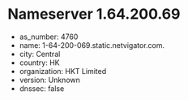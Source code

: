 # Nameserver 1.64.200.69

* as_number: 4760
* name: 1-64-200-069.static.netvigator.com.
* city: Central
* country: HK
* organization: HKT Limited
* version: Unknown
* dnssec: false
